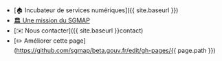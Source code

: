 - [🏠 Incubateur de services numériques]({{ site.baseurl }})
- [🏛 Une mission du SGMAP](http://modernisation.gouv.fr)
- [✉️ Nous contacter]({{ site.baseurl }}contact)
- [✏️ Améliorer cette page](https://github.com/sgmap/beta.gouv.fr/edit/gh-pages/{{ page.path }})
